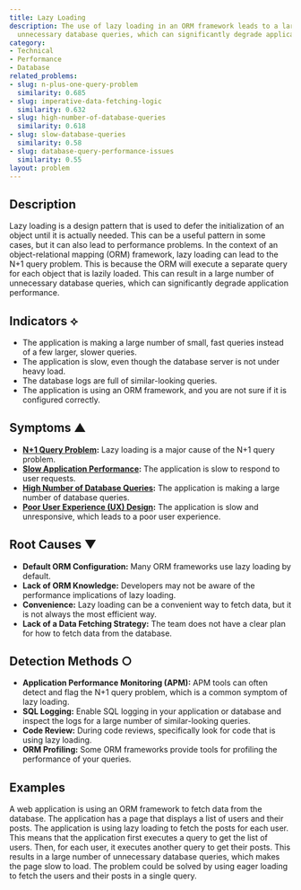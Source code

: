 ```yaml
---
title: Lazy Loading
description: The use of lazy loading in an ORM framework leads to a large number of
  unnecessary database queries, which can significantly degrade application performance.
category:
- Technical
- Performance
- Database
related_problems:
- slug: n-plus-one-query-problem
  similarity: 0.685
- slug: imperative-data-fetching-logic
  similarity: 0.632
- slug: high-number-of-database-queries
  similarity: 0.618
- slug: slow-database-queries
  similarity: 0.58
- slug: database-query-performance-issues
  similarity: 0.55
layout: problem
---
```


## Description
Lazy loading is a design pattern that is used to defer the initialization of an object until it is actually needed. This can be a useful pattern in some cases, but it can also lead to performance problems. In the context of an object-relational mapping (ORM) framework, lazy loading can lead to the N+1 query problem. This is because the ORM will execute a separate query for each object that is lazily loaded. This can result in a large number of unnecessary database queries, which can significantly degrade application performance.

## Indicators ⟡
- The application is making a large number of small, fast queries instead of a few larger, slower queries.
- The application is slow, even though the database server is not under heavy load.
- The database logs are full of similar-looking queries.
- The application is using an ORM framework, and you are not sure if it is configured correctly.

## Symptoms ▲
- **[N+1 Query Problem](n-plus-one-query-problem.md):** Lazy loading is a major cause of the N+1 query problem.
- **[Slow Application Performance](slow-application-performance.md):** The application is slow to respond to user requests.
- **[High Number of Database Queries](high-number-of-database-queries.md):** The application is making a large number of database queries.
- **[Poor User Experience (UX) Design](poor-user-experience-ux-design.md):** The application is slow and unresponsive, which leads to a poor user experience.

## Root Causes ▼
- **Default ORM Configuration:** Many ORM frameworks use lazy loading by default.
- **Lack of ORM Knowledge:** Developers may not be aware of the performance implications of lazy loading.
- **Convenience:** Lazy loading can be a convenient way to fetch data, but it is not always the most efficient way.
- **Lack of a Data Fetching Strategy:** The team does not have a clear plan for how to fetch data from the database.

## Detection Methods ○
- **Application Performance Monitoring (APM):** APM tools can often detect and flag the N+1 query problem, which is a common symptom of lazy loading.
- **SQL Logging:** Enable SQL logging in your application or database and inspect the logs for a large number of similar-looking queries.
- **Code Review:** During code reviews, specifically look for code that is using lazy loading.
- **ORM Profiling:** Some ORM frameworks provide tools for profiling the performance of your queries.

## Examples
A web application is using an ORM framework to fetch data from the database. The application has a page that displays a list of users and their posts. The application is using lazy loading to fetch the posts for each user. This means that the application first executes a query to get the list of users. Then, for each user, it executes another query to get their posts. This results in a large number of unnecessary database queries, which makes the page slow to load. The problem could be solved by using eager loading to fetch the users and their posts in a single query.
